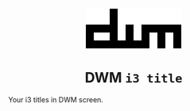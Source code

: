<div align="center">

![DWM Logo](./dwm.png)

# DWM `i3 title`

</div>

Your i3 titles in DWM screen.
